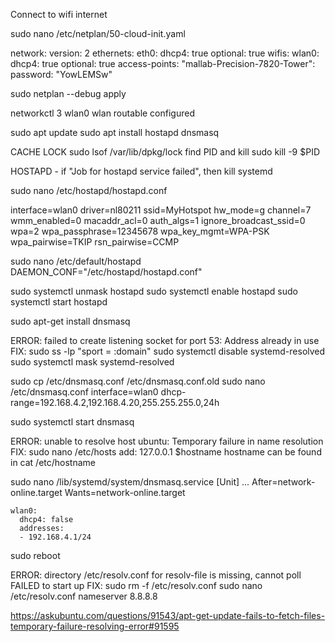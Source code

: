 Connect to wifi internet

sudo nano /etc/netplan/50-cloud-init.yaml

network:
  version: 2
  ethernets:
    eth0:
      dhcp4: true
      optional: true
  wifis:
    wlan0:
      dhcp4: true
      optional: true
      access-points:
        "mallab-Precision-7820-Tower":
          password: "YowLEMSw"
		  
sudo netplan --debug apply

networkctl
3 wlan0 wlan routable configured

sudo apt update
sudo apt install hostapd dnsmasq

CACHE LOCK
sudo lsof /var/lib/dpkg/lock
find PID and kill
sudo kill -9 $PID


HOSTAPD - if "Job for hostapd service failed", then kill systemd

sudo nano /etc/hostapd/hostapd.conf

interface=wlan0
driver=nl80211
ssid=MyHotspot
hw_mode=g
channel=7
wmm_enabled=0
macaddr_acl=0
auth_algs=1
ignore_broadcast_ssid=0
wpa=2
wpa_passphrase=12345678
wpa_key_mgmt=WPA-PSK
wpa_pairwise=TKIP
rsn_pairwise=CCMP


sudo nano /etc/default/hostapd
DAEMON_CONF="/etc/hostapd/hostapd.conf"	

sudo systemctl unmask hostapd
sudo systemctl enable hostapd
sudo systemctl start hostapd


sudo apt-get install dnsmasq

ERROR: failed to create listening socket for port 53: Address already in use
FIX: sudo ss -lp "sport = :domain"
sudo systemctl disable systemd-resolved
sudo systemctl mask systemd-resolved

sudo cp /etc/dnsmasq.conf /etc/dnsmasq.conf.old
sudo nano /etc/dnsmasq.conf
interface=wlan0
dhcp-range=192.168.4.2,192.168.4.20,255.255.255.0,24h


sudo systemctl start dnsmasq

ERROR: unable to resolve host ubuntu: Temporary failure in name resolution
FIX:
sudo nano /etc/hosts
add: 127.0.0.1 $hostname
hostname can be found in cat /etc/hostname


sudo nano /lib/systemd/system/dnsmasq.service
[Unit]
...
After=network-online.target
Wants=network-online.target

    wlan0:
      dhcp4: false
      addresses:
      - 192.168.4.1/24
	  
	  
sudo reboot

ERROR: directory /etc/resolv.conf for resolv-file is missing, cannot poll
FAILED to start up
FIX: sudo rm -f /etc/resolv.conf
sudo nano /etc/resolv.conf
nameserver 8.8.8.8




https://askubuntu.com/questions/91543/apt-get-update-fails-to-fetch-files-temporary-failure-resolving-error#91595
